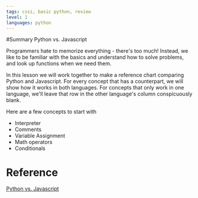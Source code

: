 ```yaml
---
tags: cssi, basic python, review
level: 1
languages: python
---
```

#Summary Python vs. Javascript

Programmers hate to memorize everything - there's too much! Instead, we like to be familiar with the basics and understand how to solve problems, and look up functions when we need them. 

In this lesson we will work together to make a reference chart comparing Python and Javascript. For every concept that has a counterpart, we will show how it works in both languages. For concepts that only work in one language, we'll leave that row in the other language's column conspicuously blank.

Here are a few concepts to start with
+ Interpreter
+ Comments
+ Variable Assignment
+ Math operators
+ Conditionals

# Reference
<a href= "https://blog.glyphobet.net/essay/2557">Python vs. Javascript</a>
